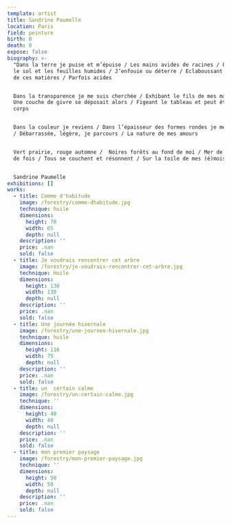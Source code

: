 ```yaml
---
template: artist
title: Sandrine Paumelle
location: Paris
field: peinture
birth: 0
death: 0
expose: false
biography: >-
  "Dans la terre je puise et m’épuise / Les mains avides de racines / Fouillant
  le sol et les feuilles humides / J’enfouie ou déterre / Eclaboussant la toile
  de ces matières / Parfois acides


  Dans la transparence je me suis cherchée / Exhibant le fils de mes marais /
  Une couche de givre se déposait alors / Figeant le tableau et peut être mon
  corps


  Dans la couleur je reviens / Dans l’épaisseur des formes rondes je me souviens
  / Débarrassée, légère, je parcours / La nature de mes amours


  Vert prairie, rouge automne /  Noires forêts au fond de moi / Mer de ciel tant
  de fois / Tous se couchent et résonnent / Sur la toile de mes (é)mois"


  Sandrine Paumelle
exhibitions: []
works:
  - title: Comme d'habitude
    image: /forestry/comme-dhabitude.jpg
    technique: huile
    dimensions:
      height: 70
      width: 65
      depth: null
    description: ''
    price: .nan
    sold: false
  - title: Je voudrais rencontrer cet arbre
    image: /forestry/je-voudrais-rencontrer-cet-arbre.jpg
    technique: Huile
    dimensions:
      height: 130
      width: 130
      depth: null
    description: ''
    price: .nan
    sold: false
  - title: Une journée hivernale
    image: /forestry/une-journee-hivernale.jpg
    technique: huile
    dimensions:
      height: 116
      width: 75
      depth: null
    description: ''
    price: .nan
    sold: false
  - title: un  certain calme
    image: /forestry/un-certain-calme.jpg
    technique: ''
    dimensions:
      height: 40
      width: 40
      depth: null
    description: ''
    price: .nan
    sold: false
  - title: mon premier paysage
    image: /forestry/mon-premier-paysage.jpg
    technique: ''
    dimensions:
      height: 50
      width: 50
      depth: null
    description: ''
    price: .nan
    sold: false
---
```


